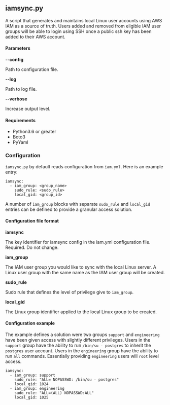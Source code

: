 ## iamsync.py

A script that generates and maintains local Linux user accounts using AWS IAM as a source of truth. Users added and removed from eligible IAM user groups will be able to login using SSH once a public ssh key has been added to their AWS account.

#### Parameters

**--config**

Path to configuration file.

**--log**

Path to log file.

**--verbose**

Increase output level.

#### Requirements

- Python3.6 or greater
- Boto3
- PyYaml

### Configuration

`iamsync.py` by default reads configuration from `iam.yml`. Here is an example entry:

```
iamsync:
  - iam_group: <group_name>
    sudo_rule: <sudo_rule>
    local_gid: <group_id>
```

A number of `iam_group` blocks with separate `sudo_rule` and `local_gid` entries can be defined to provide a granular access solution.

#### Configuration file format

**iamsync**

The key identifier for iamsync config in the iam.yml configuration file. Required. Do not change.

**iam_group**

The IAM user group you would like to sync with the local Linux server. A Linux user group with the same name as the IAM user group will be created.

**sudo_rule**

Sudo rule that defines the level of privilege give to `iam_group`.

**local_gid**

The Linux group identifier applied to the local Linux group to be created.

#### Configuration example

The example defines a solution were two groups `support` and `engineering` have been given access with slightly different privileges. Users in the `support` group have the ability to run `/bin/su - postgres` to inherit the `postgres` user account. Users in the `engineering` group have the ability to run `all` commands. Essentially providing `engineering` users will `root` level access.

```
iamsync:
  - iam_group: support
    sudo_rule: "ALL= NOPASSWD: /bin/su - postgres"
    local_gid: 1024
  - iam_group: engineering
    sudo_rule: "ALL=(ALL) NOPASSWD:ALL"
    local_gid: 1025
```
